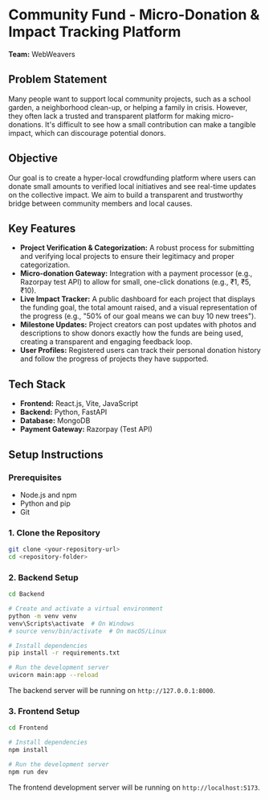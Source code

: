 # Community Fund - Micro-Donation & Impact Tracking Platform

**Team:** WebWeavers

## Problem Statement

Many people want to support local community projects, such as a school garden, a neighborhood clean-up, or helping a family in crisis. However, they often lack a trusted and transparent platform for making micro-donations. It's difficult to see how a small contribution can make a tangible impact, which can discourage potential donors.

## Objective

Our goal is to create a hyper-local crowdfunding platform where users can donate small amounts to verified local initiatives and see real-time updates on the collective impact. We aim to build a transparent and trustworthy bridge between community members and local causes.

## Key Features

*   **Project Verification & Categorization:** A robust process for submitting and verifying local projects to ensure their legitimacy and proper categorization.
*   **Micro-donation Gateway:** Integration with a payment processor (e.g., Razorpay test API) to allow for small, one-click donations (e.g., ₹1, ₹5, ₹10).
*   **Live Impact Tracker:** A public dashboard for each project that displays the funding goal, the total amount raised, and a visual representation of the progress (e.g., "50% of our goal means we can buy 10 new trees").
*   **Milestone Updates:** Project creators can post updates with photos and descriptions to show donors exactly how the funds are being used, creating a transparent and engaging feedback loop.
*   **User Profiles:** Registered users can track their personal donation history and follow the progress of projects they have supported.

## Tech Stack

*   **Frontend:** React.js, Vite, JavaScript
*   **Backend:** Python, FastAPI
*   **Database:** MongoDB
*   **Payment Gateway:** Razorpay (Test API)

## Setup Instructions

### Prerequisites

*   Node.js and npm
*   Python and pip
*   Git

### 1. Clone the Repository

```bash
git clone <your-repository-url>
cd <repository-folder>
```

### 2. Backend Setup

```bash
cd Backend

# Create and activate a virtual environment
python -m venv venv
venv\Scripts\activate  # On Windows
# source venv/bin/activate  # On macOS/Linux

# Install dependencies
pip install -r requirements.txt

# Run the development server
uvicorn main:app --reload
```

The backend server will be running on `http://127.0.0.1:8000`.

### 3. Frontend Setup

```bash
cd Frontend

# Install dependencies
npm install

# Run the development server
npm run dev
```

The frontend development server will be running on `http://localhost:5173`.
